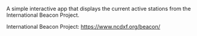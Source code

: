 A simple interactive app that displays the current active stations from the International Beacon Project.

International Beacon Project:
https://www.ncdxf.org/beacon/